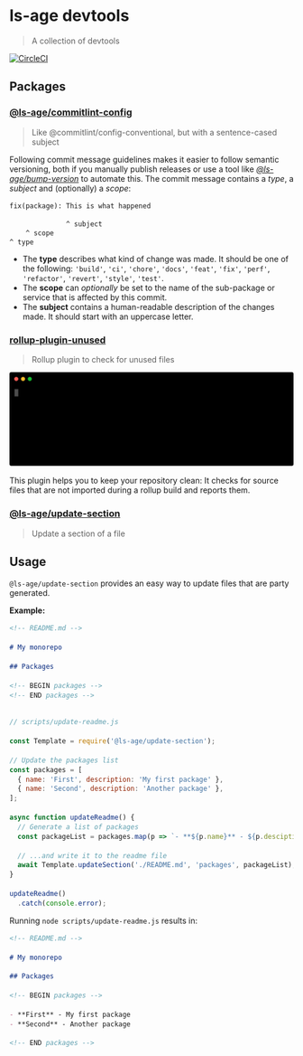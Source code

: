 # ls-age devtools

> A collection of devtools

[![CircleCI](https://circleci.com/gh/ls-age/devtools.svg?style=svg)](https://circleci.com/gh/ls-age/devtools)

<!-- BEGIN packages -->
<!-- This section is generated, do not edit it! -->

## Packages

### [@ls-age/commitlint-config](packages/commitlint-config)

> Like @commitlint/config-conventional, but with a sentence-cased subject

Following commit message guidelines makes it easier to follow semantic versioning, both if you manually publish releases or use a tool like [_@ls-age/bump-version_](https://github.com/ls-age/bump-version) to automate this. The commit message contains a _type_, a _subject_ and (optionally) a _scope_:

```
fix(package): This is what happened

              ^ subject
    ^ scope
^ type
```

- The **type** describes what kind of change was made. It should be one of the following: `'build'`, `'ci'`, `'chore'`, `'docs'`, `'feat'`, `'fix'`, `'perf'`, `'refactor'`, `'revert'`, `'style'`, `'test'`.
- The **scope** can _optionally_ be set to the name of the sub-package or service that is affected by this commit.
- The **subject** contains a human-readable description of the changes made. It should start with an uppercase letter.

### [rollup-plugin-unused](packages/rollup-plugin-unused)

> Rollup plugin to check for unused files

![Usage](./packages/rollup-plugin-unused/docs/assets/usage.svg)

This plugin helps you to keep your repository clean: It checks for source files that are not imported during a rollup build and reports them.

### [@ls-age/update-section](packages/update-section)

> Update a section of a file

## Usage

`@ls-age/update-section` provides an easy way to update files that are party generated.

**Example:**

```md
<!-- README.md -->

# My monorepo

## Packages

<!-- BEGIN packages -->
<!-- END packages -->
```

```js

// scripts/update-readme.js

const Template = require('@ls-age/update-section');

// Update the packages list
const packages = [
  { name: 'First', description: 'My first package' },
  { name: 'Second', description: 'Another package' },
];

async function updateReadme() {
  // Generate a list of packages
  const packageList = packages.map(p => `- **${p.name}** - ${p.desciption}`).join('\n'))

  // ...and write it to the readme file
  await Template.updateSection('./README.md', 'packages', packageList);
}

updateReadme()
  .catch(console.error);
```

Running `node scripts/update-readme.js` results in:

```md
<!-- README.md -->

# My monorepo

## Packages

<!-- BEGIN packages -->

- **First** - My first package
- **Second** - Another package

<!-- END packages -->
```

<!-- END packages -->
